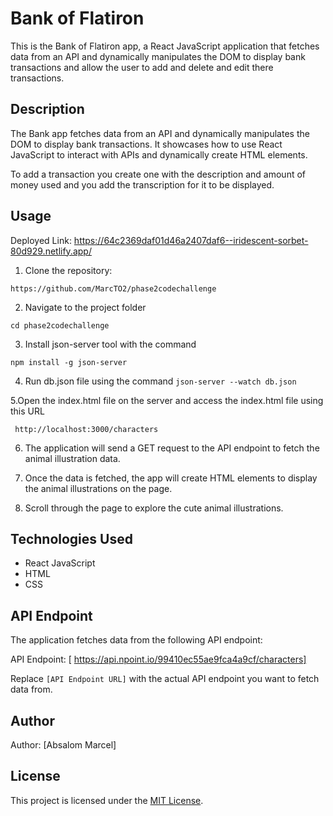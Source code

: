 # Bank of Flatiron

This is the Bank of Flatiron app, a React JavaScript application that fetches data from an API and dynamically manipulates the DOM to display bank transactions and allow the user to add and delete and edit there transactions.


## Description

The Bank app fetches data from an API and dynamically manipulates the DOM to display bank transactions. It showcases how to use React JavaScript to interact with APIs and dynamically create HTML elements.

To add a transaction you create one with the description and amount of money used and you add the transcription for it to be displayed.

## Usage
Deployed Link:
https://64c2369daf01d46a2407daf6--iridescent-sorbet-80d929.netlify.app/

1. Clone the repository:

`https://github.com/MarcTO2/phase2codechallenge`

2. Navigate to the project folder

`cd phase2codechallenge`

3. Install json-server tool with the command

`npm install -g json-server`


 4. Run db.json file using the command
 `json-server --watch db.json`

 5.Open the index.html file on the server and access the index.html file using this URL

 ` http://localhost:3000/characters`


6. The application will send a GET request to the API endpoint to fetch the animal illustration data.

7. Once the data is fetched, the app will create HTML elements to display the animal  illustrations on the page.

8. Scroll through the page to explore the cute animal illustrations.

## Technologies Used

- React JavaScript
- HTML
- CSS

## API Endpoint

The application fetches data from the following API endpoint:

API Endpoint: [ https://api.npoint.io/99410ec55ae9fca4a9cf/characters]

Replace `[API Endpoint URL]` with the actual API endpoint you want to fetch data from.
## Author

Author: [Absalom Marcel]

## License

This project is licensed under the [MIT License](LICENSE).
